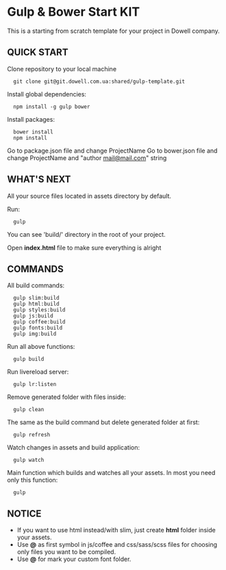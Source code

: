 Gulp & Bower Start KIT
=============================

This is a starting from scratch template for your project in Dowell company.

QUICK START
------------

Clone repository to your local machine

      git clone git@git.dowell.com.ua:shared/gulp-template.git

Install global dependencies:

      npm install -g gulp bower

Install packages:

      bower install
      npm install


Go to package.json file and change ProjectName
Go to bower.json file and change ProjectName and "author <mail@mail.com>" string

WHAT'S NEXT
-----------

All your source files located in assets directory by default.

Run:

      gulp

You can see 'build/' directory in the root of your project.

Open **index.html** file to make sure everything is alright

COMMANDS
-----------

All build commands:

      gulp slim:build
      gulp html:build
      gulp styles:build
      gulp js:build
      gulp coffee:build
      gulp fonts:build
      gulp img:build

Run all above functions:

      gulp build

Run  livereload server:

      gulp lr:listen

Remove generated folder with files inside:

      gulp clean

The same as the build command but delete generated folder at first:

      gulp refresh

Watch changes in assets and build application:

      gulp watch

Main function which builds and watches all your assets. In most you need only this function:

      gulp


NOTICE
-----------

* If you want to use html instead/with slim, just create **html** folder inside your assets.
* Use **@** as first symbol in js/coffee and css/sass/scss files for choosing only files you want to be compiled.
* Use **@** for mark your custom font folder.
